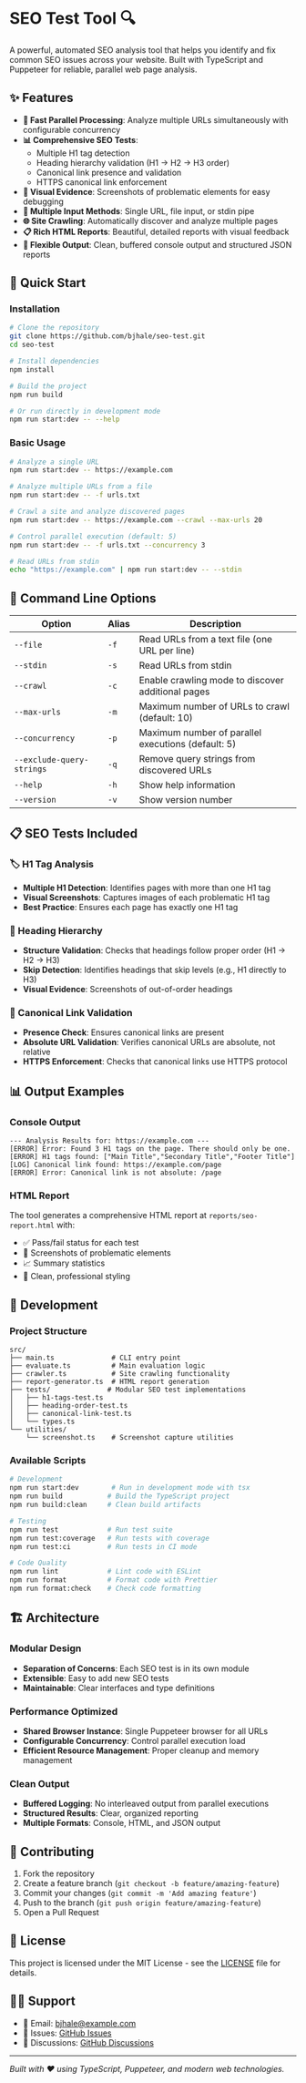 # SEO Test Tool 🔍

A powerful, automated SEO analysis tool that helps you identify and fix common SEO issues across your website. Built with TypeScript and Puppeteer for reliable, parallel web page analysis.

## ✨ Features

- **🚀 Fast Parallel Processing**: Analyze multiple URLs simultaneously with configurable concurrency
- **📊 Comprehensive SEO Tests**:
  - Multiple H1 tag detection
  - Heading hierarchy validation (H1 → H2 → H3 order)
  - Canonical link presence and validation
  - HTTPS canonical link enforcement
- **📸 Visual Evidence**: Screenshots of problematic elements for easy debugging
- **📄 Multiple Input Methods**: Single URL, file input, or stdin pipe
- **🌐 Site Crawling**: Automatically discover and analyze multiple pages
- **📋 Rich HTML Reports**: Beautiful, detailed reports with visual feedback
- **🎯 Flexible Output**: Clean, buffered console output and structured JSON reports

## 🚀 Quick Start

### Installation

```bash
# Clone the repository
git clone https://github.com/bjhale/seo-test.git
cd seo-test

# Install dependencies
npm install

# Build the project
npm run build

# Or run directly in development mode
npm run start:dev -- --help
```

### Basic Usage

```bash
# Analyze a single URL
npm run start:dev -- https://example.com

# Analyze multiple URLs from a file
npm run start:dev -- -f urls.txt

# Crawl a site and analyze discovered pages
npm run start:dev -- https://example.com --crawl --max-urls 20

# Control parallel execution (default: 5)
npm run start:dev -- -f urls.txt --concurrency 3

# Read URLs from stdin
echo "https://example.com" | npm run start:dev -- --stdin
```

## 📖 Command Line Options

| Option | Alias | Description |
|--------|-------|-------------|
| `--file` | `-f` | Read URLs from a text file (one URL per line) |
| `--stdin` | `-s` | Read URLs from stdin |
| `--crawl` | `-c` | Enable crawling mode to discover additional pages |
| `--max-urls` | `-m` | Maximum number of URLs to crawl (default: 10) |
| `--concurrency` | `-p` | Maximum number of parallel executions (default: 5) |
| `--exclude-query-strings` | `-q` | Remove query strings from discovered URLs |
| `--help` | `-h` | Show help information |
| `--version` | `-v` | Show version number |

## 📋 SEO Tests Included

### 🏷️ H1 Tag Analysis

- **Multiple H1 Detection**: Identifies pages with more than one H1 tag
- **Visual Screenshots**: Captures images of each problematic H1 tag
- **Best Practice**: Ensures each page has exactly one H1 tag

### 📑 Heading Hierarchy

- **Structure Validation**: Checks that headings follow proper order (H1 → H2 → H3)
- **Skip Detection**: Identifies headings that skip levels (e.g., H1 directly to H3)
- **Visual Evidence**: Screenshots of out-of-order headings

### 🔗 Canonical Link Validation

- **Presence Check**: Ensures canonical links are present
- **Absolute URL Validation**: Verifies canonical URLs are absolute, not relative
- **HTTPS Enforcement**: Checks that canonical links use HTTPS protocol

## 📊 Output Examples

### Console Output

```text
--- Analysis Results for: https://example.com ---
[ERROR] Error: Found 3 H1 tags on the page. There should only be one.
[ERROR] H1 tags found: ["Main Title","Secondary Title","Footer Title"]
[LOG] Canonical link found: https://example.com/page
[ERROR] Error: Canonical link is not absolute: /page
```

### HTML Report

The tool generates a comprehensive HTML report at `reports/seo-report.html` with:

- ✅ Pass/fail status for each test
- 📸 Screenshots of problematic elements  
- 📈 Summary statistics
- 🎨 Clean, professional styling

## 🔧 Development

### Project Structure

```text
src/
├── main.ts              # CLI entry point
├── evaluate.ts          # Main evaluation logic
├── crawler.ts           # Site crawling functionality
├── report-generator.ts  # HTML report generation
├── tests/              # Modular SEO test implementations
│   ├── h1-tags-test.ts
│   ├── heading-order-test.ts
│   ├── canonical-link-test.ts
│   └── types.ts
└── utilities/
    └── screenshot.ts    # Screenshot capture utilities
```

### Available Scripts

```bash
# Development
npm run start:dev        # Run in development mode with tsx
npm run build           # Build the TypeScript project
npm run build:clean     # Clean build artifacts

# Testing
npm run test            # Run test suite
npm run test:coverage   # Run tests with coverage
npm run test:ci         # Run tests in CI mode

# Code Quality
npm run lint            # Lint code with ESLint
npm run format          # Format code with Prettier
npm run format:check    # Check code formatting
```

## 🏗️ Architecture

### Modular Design

- **Separation of Concerns**: Each SEO test is in its own module
- **Extensible**: Easy to add new SEO tests
- **Maintainable**: Clear interfaces and type definitions

### Performance Optimized

- **Shared Browser Instance**: Single Puppeteer browser for all URLs
- **Configurable Concurrency**: Control parallel execution load
- **Efficient Resource Management**: Proper cleanup and memory management

### Clean Output

- **Buffered Logging**: No interleaved output from parallel executions
- **Structured Results**: Clear, organized reporting
- **Multiple Formats**: Console, HTML, and JSON output

## 🤝 Contributing

1. Fork the repository
2. Create a feature branch (`git checkout -b feature/amazing-feature`)
3. Commit your changes (`git commit -m 'Add amazing feature'`)
4. Push to the branch (`git push origin feature/amazing-feature`)
5. Open a Pull Request

## 📝 License

This project is licensed under the MIT License - see the [LICENSE](LICENSE) file for details.

## 🙋‍♂️ Support

- 📧 Email: [bjhale@example.com](mailto:bjhale@example.com)
- 🐛 Issues: [GitHub Issues](https://github.com/bjhale/seo-test/issues)
- 💬 Discussions: [GitHub Discussions](https://github.com/bjhale/seo-test/discussions)

---

*Built with ❤️ using TypeScript, Puppeteer, and modern web technologies.*
